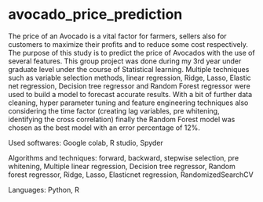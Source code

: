 # avocado_price_prediction

The price of an Avocado is a vital factor for farmers, sellers also for customers to maximize their profits and to reduce some cost respectively. The purpose of this study is to predict the price of Avocados with the use of several features. This group project was done during my 3rd year under graduate level under the course of Statistical learning. Multiple techniques such as variable  selection methods, linear regression, Ridge, Lasso, Elastic net regression, Decision tree regressor and Random Forest regressor were used to build a model to forecast accurate results. With a bit of further data cleaning, hyper parameter tuning and feature engineering techniques also considering the time factor (creating lag variables, pre whitening, identifying the cross correlation) finally the Random Forest model was chosen as the best model with an error percentage of 12%. 

Used softwares: Google colab, R studio, Spyder

Algorithms and techniques: forward, backward, stepwise selection, pre whitening, Multiple linear regression, Decision tree regressor, Random forest regressor, Ridge, Lasso, Elasticnet regression, RandomizedSearchCV

Languages: Python, R
